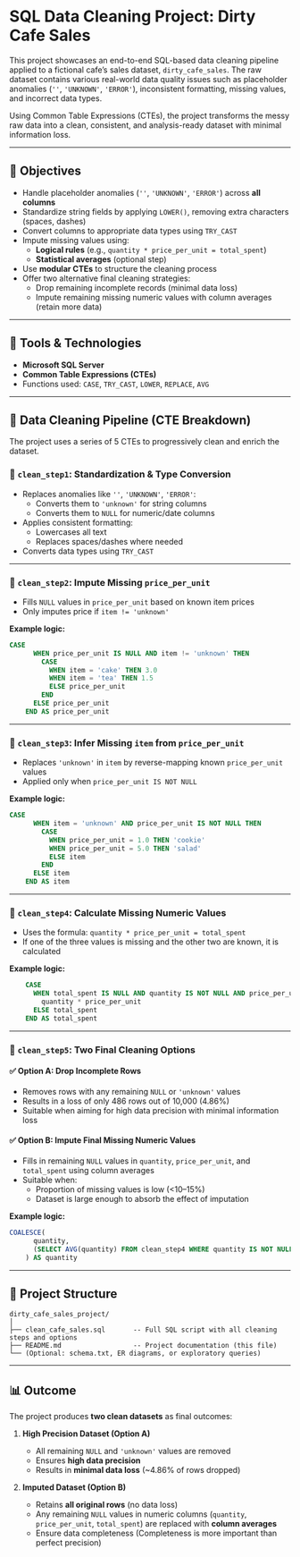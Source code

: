 # SQL Data Cleaning Project: Dirty Cafe Sales

This project showcases an end-to-end SQL-based data cleaning pipeline applied to a fictional cafe’s sales dataset, `dirty_cafe_sales`. The raw dataset contains various real-world data quality issues such as placeholder anomalies (`''`, `'UNKNOWN'`, `'ERROR'`), inconsistent formatting, missing values, and incorrect data types.

Using Common Table Expressions (CTEs), the project transforms the messy raw data into a clean, consistent, and analysis-ready dataset with minimal information loss.

---

## 🚀 Objectives

- Handle placeholder anomalies (`''`, `'UNKNOWN'`, `'ERROR'`) across **all columns**
- Standardize string fields by applying `LOWER()`, removing extra characters (spaces, dashes)
- Convert columns to appropriate data types using `TRY_CAST`
- Impute missing values using:
  - **Logical rules** (e.g., `quantity * price_per_unit = total_spent`)
  - **Statistical averages** (optional step)
- Use **modular CTEs** to structure the cleaning process
- Offer two alternative final cleaning strategies:
  - Drop remaining incomplete records (minimal data loss)
  - Impute remaining missing numeric values with column averages (retain more data)

---

## 🧰 Tools & Technologies

- **Microsoft SQL Server**
- **Common Table Expressions (CTEs)**
- Functions used: `CASE`, `TRY_CAST`, `LOWER`, `REPLACE`, `AVG`

---

## 🧼 Data Cleaning Pipeline (CTE Breakdown)

The project uses a series of 5 CTEs to progressively clean and enrich the dataset.

### 🔹 `clean_step1`: Standardization & Type Conversion

- Replaces anomalies like `''`, `'UNKNOWN'`, `'ERROR'`:
  - Converts them to `'unknown'` for string columns
  - Converts them to `NULL` for numeric/date columns
- Applies consistent formatting:
  - Lowercases all text
  - Replaces spaces/dashes where needed
- Converts data types using `TRY_CAST`

---

### 🔹 `clean_step2`: Impute Missing `price_per_unit`

- Fills `NULL` values in `price_per_unit` based on known item prices
- Only imputes price if `item != 'unknown'`

**Example logic:**
```sql
CASE 
      WHEN price_per_unit IS NULL AND item != 'unknown' THEN
        CASE 
          WHEN item = 'cake' THEN 3.0
          WHEN item = 'tea' THEN 1.5
          ELSE price_per_unit
        END
      ELSE price_per_unit
    END AS price_per_unit
```

---

### 🔹 `clean_step3`: Infer Missing `item` from `price_per_unit`

- Replaces `'unknown'` in `item` by reverse-mapping known `price_per_unit` values
- Applied only when `price_per_unit IS NOT NULL`

**Example logic:**
```sql
CASE 
      WHEN item = 'unknown' AND price_per_unit IS NOT NULL THEN
        CASE 
          WHEN price_per_unit = 1.0 THEN 'cookie'
          WHEN price_per_unit = 5.0 THEN 'salad'
          ELSE item
        END
      ELSE item
    END AS item
```

---

### 🔹 `clean_step4`: Calculate Missing Numeric Values

- Uses the formula: `quantity * price_per_unit = total_spent`
- If one of the three values is missing and the other two are known, it is calculated

**Example logic:**
```sql
    CASE 
      WHEN total_spent IS NULL AND quantity IS NOT NULL AND price_per_unit IS NOT NULL THEN 
        quantity * price_per_unit
      ELSE total_spent
    END AS total_spent
```

---

### 🔹 `clean_step5`: Two Final Cleaning Options

#### ✅ Option A: Drop Incomplete Rows

- Removes rows with any remaining `NULL` or `'unknown'` values
- Results in a loss of only 486 rows out of 10,000 (4.86%)
- Suitable when aiming for high data precision with minimal information loss

#### ✅ Option B: Impute Final Missing Numeric Values

- Fills in remaining `NULL` values in `quantity`, `price_per_unit`, and `total_spent` using column averages
- Suitable when:
  - Proportion of missing values is low (<10–15%)
  - Dataset is large enough to absorb the effect of imputation

**Example logic:**
```sql
COALESCE(
      quantity,
      (SELECT AVG(quantity) FROM clean_step4 WHERE quantity IS NOT NULL)
    ) AS quantity
```

---

## 📁 Project Structure

```
dirty_cafe_sales_project/
│
├── clean_cafe_sales.sql       -- Full SQL script with all cleaning steps and options
├── README.md                  -- Project documentation (this file)
└── (Optional: schema.txt, ER diagrams, or exploratory queries)
```

---

## 📊 Outcome

The project produces **two clean datasets** as final outcomes:

1. **High Precision Dataset (Option A)**  
   - All remaining `NULL` and `'unknown'` values are removed  
   - Ensures **high data precision**  
   - Results in **minimal data loss** (~4.86% of rows dropped)

2. **Imputed Dataset (Option B)**  
   - Retains **all original rows** (no data loss)  
   - Any remaining `NULL` values in numeric columns (`quantity`, `price_per_unit`, `total_spent`) are replaced with **column averages**  
   - Ensure data completeness (Completeness is more important than perfect precision)
